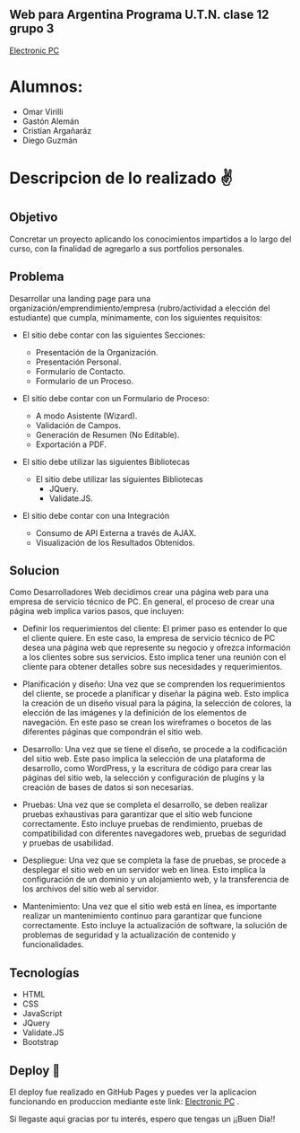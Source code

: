 ## Web para Argentina Programa U.T.N. clase 12 grupo 3 


[Electronic PC](https://odv144.github.io/argProTpFinal/index.html)

# Alumnos:
* Omar Virilli
* Gastón Alemán
* Cristian Argañaráz
* Diego Guzmán

# Descripcion de lo realizado ✌

## Objetivo

Concretar un proyecto aplicando los conocimientos impartidos a lo largo del curso, con la finalidad de agregarlo a sus portfolios personales.

## Problema

Desarrollar una landing page para una organización/emprendimiento/empresa (rubro/actividad a elección del estudiante) que cumpla, mínimamente, con los siguientes requisitos:

* El sitio debe contar con las siguientes Secciones:
  * Presentación de la Organización.
  * Presentación Personal.
  * Formulario de Contacto.
  * Formulario de un Proceso.

* El sitio debe contar con un Formulario de Proceso:
  * A modo Asistente (Wizard).
  * Validación de Campos.
  * Generación de Resumen (No Editable).
  * Exportación a PDF.

* El sitio debe utilizar las siguientes Bibliotecas
  * El sitio debe utilizar las siguientes Bibliotecas
    * JQuery.
    * Validate.JS.

* El sitio debe contar con una Integración
  * Consumo de API Externa a través de AJAX.
  * Visualización de los Resultados Obtenidos.


## Solucion

Como Desarrolladores Web decidimos crear una página web para una empresa de servicio técnico de PC. En general, el proceso de crear una página web implica varios pasos, que incluyen:

* Definir los requerimientos del cliente: El primer paso es entender lo que el cliente quiere. En este caso, la empresa de servicio técnico de PC desea una página web que represente su negocio y ofrezca información a los clientes sobre sus servicios. Esto implica tener una reunión con el cliente para obtener detalles sobre sus necesidades y requerimientos.

* Planificación y diseño: Una vez que se comprenden los requerimientos del cliente, se procede a planificar y diseñar la página web. Esto implica la creación de un diseño visual para la página, la selección de colores, la elección de las imágenes y la definición de los elementos de navegación. En este paso se crean los wireframes o bocetos de las diferentes páginas que compondrán el sitio web.

* Desarrollo: Una vez que se tiene el diseño, se procede a la codificación del sitio web. Este paso implica la selección de una plataforma de desarrollo, como WordPress, y la escritura de código para crear las páginas del sitio web, la selección y configuración de plugins y la creación de bases de datos si son necesarias.

* Pruebas: Una vez que se completa el desarrollo, se deben realizar pruebas exhaustivas para garantizar que el sitio web funcione correctamente. Esto incluye pruebas de rendimiento, pruebas de compatibilidad con diferentes navegadores web, pruebas de seguridad y pruebas de usabilidad.

* Despliegue: Una vez que se completa la fase de pruebas, se procede a desplegar el sitio web en un servidor web en línea. Esto implica la configuración de un dominio y un alojamiento web, y la transferencia de los archivos del sitio web al servidor.

* Mantenimiento: Una vez que el sitio web está en línea, es importante realizar un mantenimiento continuo para garantizar que funcione correctamente. Esto incluye la actualización de software, la solución de problemas de seguridad y la actualización de contenido y funcionalidades.


## Tecnologías
  * HTML
  * CSS
  * JavaScript
  * JQuery
  * Validate.JS
  * Bootstrap




## Deploy 🚀

El deploy fue realizado en GitHub Pages y puedes ver la aplicacion funcionando en produccion mediante este link: [Electronic PC](https://odv144.github.io/argProTpFinal/index.html) .

 

Si llegaste aqui gracias por tu interés, espero que tengas un ¡¡Buen Dia!!
